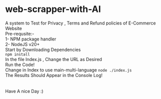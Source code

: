 # web-scrapper-with-AI
A system to Test for Privacy , Terms and Refund policies of E-Commerce Website\
Pre-requsite:-\
1- NPM package handler\
2- NodeJS v20+\
Start by Downloading Dependencies\
```npm install```\
In the file Index.js , Change the URL as Desired\
Run the Code!\
Change in Index to use main-multi-language
```node ./index.js```\
The Results Should Appear in the Console Log!\
\
\
Have A nice Day :)
